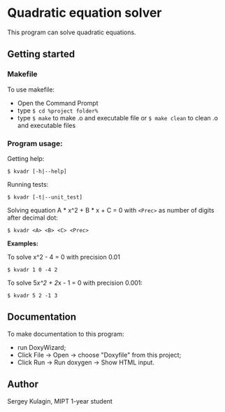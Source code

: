# Quadratic equation solver

This program can solve quadratic equations.

## Getting started

### Makefile

To use makefile:
- Open the Command Prompt
- type `$ cd %project folder%`
- type `$ make` to make .o and executable file or `$ make clean` to clean .o and executable files

### Program usage:

Getting help:

```
$ kvadr [-h|--help]
```
Running tests:

```
$ kvadr [-t|--unit_test]
```

Solving equation A * x^2 + B * x + C = 0 with `<Prec>` as number of digits after decimal dot:

```
$ kvadr <A> <B> <C> <Prec>
```

**Examples:**

To solve x^2 - 4 = 0         with precision 0.01
```
$ kvadr 1 0 -4 2  
```

To solve 5*x^2 + 2*x - 1 = 0 with precision 0.001:
```
$ kvadr 5 2 -1 3 
```

## Documentation

To make documentation to this program:
- run DoxyWizard;
- Click File -> Open -> choose "Doxyfile" from this project;
- Click Run -> Run doxygen -> Show HTML input.

## Author
Sergey Kulagin, MIPT 1-year student	
		
